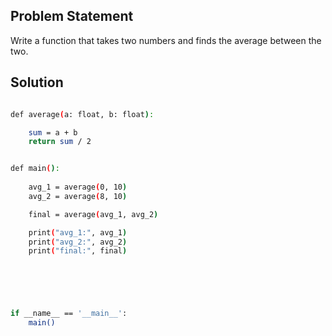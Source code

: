 ## Problem Statement

Write a function that takes two numbers and finds the average between the two.

## Solution

```bash

def average(a: float, b: float):

    sum = a + b
    return sum / 2


def main():
    
    avg_1 = average(0, 10)
    avg_2 = average(8, 10)

    final = average(avg_1, avg_2)

    print("avg_1:", avg_1)
    print("avg_2:", avg_2)
    print("final:", final)
    





if __name__ == '__main__':
    main()
```